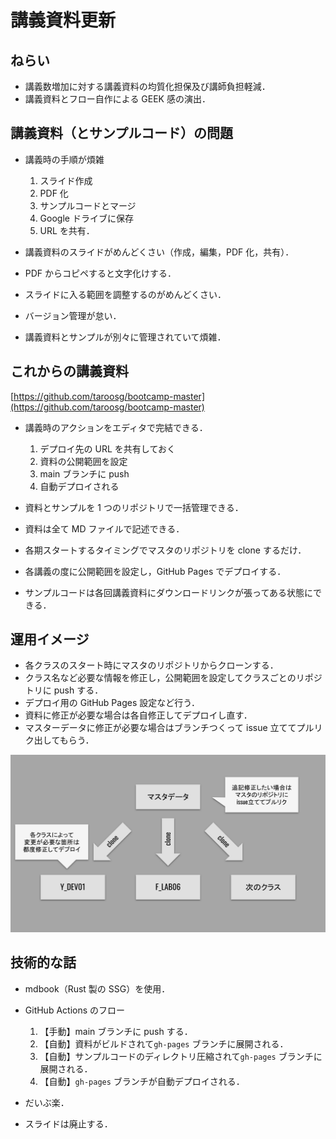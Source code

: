 # 講義資料更新

## ねらい

- 講義数増加に対する講義資料の均質化担保及び講師負担軽減．
- 講義資料とフロー自作による GEEK 感の演出．

## 講義資料（とサンプルコード）の問題

- 講義時の手順が煩雑

  1. スライド作成
  2. PDF 化
  3. サンプルコードとマージ
  4. Google ドライブに保存
  5. URL を共有．

- 講義資料のスライドがめんどくさい（作成，編集，PDF 化，共有）．
- PDF からコピペすると文字化けする．
- スライドに入る範囲を調整するのがめんどくさい．
- バージョン管理が怠い．
- 講義資料とサンプルが別々に管理されていて煩雑．

## これからの講義資料

[https://github.com/taroosg/bootcamp-master](https://github.com/taroosg/bootcamp-master)

- 講義時のアクションをエディタで完結できる．

  1. デプロイ先の URL を共有しておく
  2. 資料の公開範囲を設定
  3. main ブランチに push
  4. 自動デプロイされる

- 資料とサンプルを 1 つのリポジトリで一括管理できる．
- 資料は全て MD ファイルで記述できる．
- 各期スタートするタイミングでマスタのリポジトリを clone するだけ．
- 各講義の度に公開範囲を設定し，GitHub Pages でデプロイする．
- サンプルコードは各回講義資料にダウンロードリンクが張ってある状態にできる．

## 運用イメージ

- 各クラスのスタート時にマスタのリポジトリからクローンする．
- クラス名など必要な情報を修正し，公開範囲を設定してクラスごとのリポジトリに push する．
- デプロイ用の GitHub Pages 設定など行う．
- 資料に修正が必要な場合は各自修正してデプロイし直す．
- マスターデータに修正が必要な場合はブランチつくって issue 立ててプルリク出してもらう．

![リポジトリ全体図](./img/repositories.svg)

## 技術的な話

- mdbook（Rust 製の SSG）を使用．
- GitHub Actions のフロー

  1. 【手動】main ブランチに push する．
  2. 【自動】資料がビルドされて`gh-pages` ブランチに展開される．
  3. 【自動】サンプルコードのディレクトリ圧縮されて`gh-pages` ブランチに展開される．
  4. 【自動】`gh-pages` ブランチが自動デプロイされる．

- だいぶ楽．
- スライドは廃止する．
